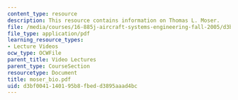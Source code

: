 ```yaml
---
content_type: resource
description: This resource contains information on Thomas L. Moser.
file: /media/courses/16-885j-aircraft-systems-engineering-fall-2005/d3bf0041140195b8fbedd3895aaad4bc_moser_bio.pdf
file_type: application/pdf
learning_resource_types:
- Lecture Videos
ocw_type: OCWFile
parent_title: Video Lectures
parent_type: CourseSection
resourcetype: Document
title: moser_bio.pdf
uid: d3bf0041-1401-95b8-fbed-d3895aaad4bc
---
```

